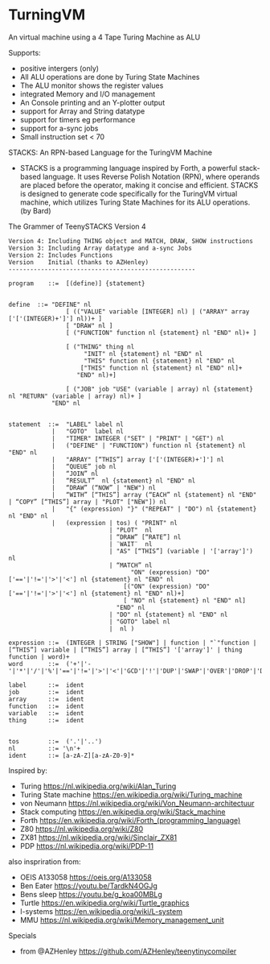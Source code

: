 # TurningVM
An virtual machine using a 4 Tape Turing Machine as ALU

Supports:
- positive intergers (only)
- All ALU operations are done by Turing State Machines
- The ALU monitor shows the register values
- integrated Memory and I/O management
- An Console printing and an Y-plotter output
- support for Array and String datatype
- support for timers eg performance
- support for a-sync jobs
- Small instruction set < 70


STACKS: An RPN-based Language for the TuringVM Machine

- STACKS is a programming language inspired by Forth, a powerful stack-based language. It uses Reverse Polish Notation (RPN), where operands are placed before the operator, making it concise and efficient. STACKS is designed to generate code specifically for the TuringVM virtual machine, which utilizes Turing State Machines for its ALU operations. (by Bard)



The Grammer of TeenySTACKS Version 4

    Version 4: Including THING object and MATCH, DRAW, SHOW instructions
    Version 3: Including Array datatype and a-sync Jobs
    Version 2: Includes Functions
    Version    Initial (thanks to AZHenley)
    ----------------------------------------------------

    program    ::=	[(define)] {statement}


    define	::=	"DEFINE" nl
                    [ (("VALUE" variable [INTEGER] nl) | ("ARRAY" array ['['(INTEGER)+']'] nl))+ ]		
                    [ "DRAW" nl ]		
                    [ ("FUNCTION" function nl {statement} nl "END" nl)+ ]

                    [ ("THING" thing nl 
                         "INIT" nl {statement} nl "END" nl
                         "THIS" function nl {statement} nl "END" nl
                        ["THIS" function nl {statement} nl "END" nl]+ 
                       "END" nl)+]

                    [ ("JOB" job "USE" (variable | array) nl {statement} nl "RETURN" (variable | array) nl)+ ]
                "END" nl


    statement  ::=  "LABEL" label nl
                |   "GOTO"  label nl
                |   "TIMER" INTEGER ("SET" | "PRINT" | "GET") nl
                |   ("DEFINE" | "FUNCTION") function nl {statement} nl "END" nl
                |   "ARRAY" [“THIS”] array ['['(INTEGER)+']'] nl
                |   “QUEUE” job nl
                |   “JOIN” nl 
                |   “RESULT”  nl {statement} nl "END" nl
                |   “DRAW” (“NOW” | "NEW") nl
                |   “WITH” [“THIS”] array (“EACH” nl {statement} nl "END" | “COPY” [“THIS”] array | "PLOT" ["NEW"]) nl
                |   "{" (expression) "}" ("REPEAT" | "DO") nl {statement} nl "END" nl		
                |   (expression | tos) ( "PRINT" nl
                                | "PLOT"  nl
                                | “DRAW” [“RATE”] nl
                                | ¨WAIT¨  nl
                                | "AS" [“THIS”] (variable | '['array']') nl
                                | “MATCH” nl 
                                      "ON" (expression) "DO" ['=='|'!='|'>'|'<'] nl {statement} nl "END" nl 
                                    [("ON" (expression) "DO" ['=='|'!='|'>'|'<'] nl {statement} nl "END" nl)+]
                                    [ "NO" nl {statement} nl "END" nl]
                                  "END" nl
                                | "DO" nl {statement} nl "END" nl
                                | "GOTO" label nl
                                |  nl )

    expression ::=	(INTEGER | STRING ["SHOW"] | function | "`"function | [“THIS”] variable | [“THIS”] array | [“THIS”] '['array']' | thing function | word)+
    word       ::=	('+'|'-'|'*'|'/'|'%'|'=='|'!='|'>'|'<'|'GCD'|'!'|'DUP'|'SWAP'|'OVER'|'DROP'|'DEPTH'|'INPUT'|'RAWIN')
                                
    label      ::=  ident
    job        ::=  ident
    array	   ::=  ident
    function   ::=  ident
    variable   ::=  ident
    thing      ::=  ident


    tos        ::=	('.'|'..')
    nl         ::= '\n'+
    ident      ::= [a-zA-Z][a-zA-Z0-9]*



Inspired by:
- Turing https://nl.wikipedia.org/wiki/Alan_Turing
- Turing State machine https://en.wikipedia.org/wiki/Turing_machine
- von Neumann https://nl.wikipedia.org/wiki/Von_Neumann-architectuur
- Stack computing https://en.wikipedia.org/wiki/Stack_machine
- Forth https://en.wikipedia.org/wiki/Forth_(programming_language)
- Z80 https://nl.wikipedia.org/wiki/Z80
- ZX81 https://nl.wikipedia.org/wiki/Sinclair_ZX81
- PDP https://nl.wikipedia.org/wiki/PDP-11

also inspriration from:
- OEIS A133058 https://oeis.org/A133058 
- Ben Eater https://youtu.be/TardkN4OGJg
- Bens sleep https://youtu.be/g_koa00MBLg
- Turtle https://en.wikipedia.org/wiki/Turtle_graphics
- l-systems https://en.wikipedia.org/wiki/L-system 
- MMU https://nl.wikipedia.org/wiki/Memory_management_unit

Specials
- from @AZHenley https://github.com/AZHenley/teenytinycompiler 

